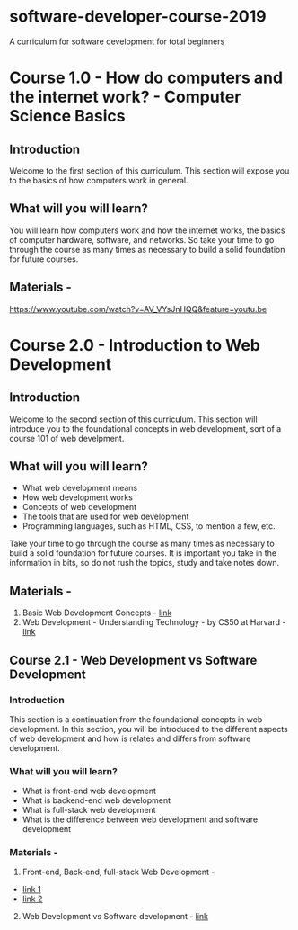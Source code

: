 # software-developer-course-2019
A curriculum for software development for total beginners

# Course 1.0 - How do computers and the internet work? - Computer Science Basics

## Introduction
Welcome to the first section of this curriculum. 
This section will expose you to the basics of how computers work in general. 

## What will you will learn?
You will learn how computers work and how the internet works, the basics of computer hardware, software, and networks.
So take your time to go through the course as many times as necessary to build a solid foundation for future courses.

## Materials - 
https://www.youtube.com/watch?v=AV_VYsJnHQQ&feature=youtu.be

# Course 2.0 - Introduction to Web Development

## Introduction
Welcome to the second section of this curriculum. 
This section will introduce you to the foundational concepts in web development, sort of a course 101 of web develpment.

## What will you will learn?
- What web development means
- How web development works
- Concepts of web development
- The tools that are used for web development
- Programming languages, such as HTML, CSS, to mention a few, etc.

 Take your time to go through the course as many times as necessary to build a solid foundation for future courses. 
 It is important you take in the information in bits, so do not rush the topics, study and take notes down.

## Materials - 
1. Basic Web Development Concepts - [link](https://www.youtube.com/watch?v=FXqTHsPaY0A "Link")
2. Web Development - Understanding Technology - by CS50 at Harvard - [link](https://www.youtube.com/watch?v=U6hkOAnFJxM "Link")

## Course 2.1 - Web Development vs Software Development

### Introduction
This section is a continuation from the foundational concepts in web development. In this section, you will be introduced to the different aspects of web development and how is relates and differs from software development.

### What will you will learn?
- What is front-end web development
- What is backend-end web development
- What is full-stack web development
- What is the difference between web development and software development

### Materials - 
1. Front-end, Back-end, full-stack Web Development - 
- [link 1](https://www.coursereport.com/blog/front-end-development-vs-back-end-development-where-to-start "Link 1")
- [link 2](https://hackernoon.com/should-you-be-a-back-end-front-end-or-full-stack-developer-cf3a39aa95de "Link 2")

2. Web Development vs Software development - [link](https://blog.devmountain.com/web-development-vs-software-development-which-is-the-better-career-choice/ "Link 1")
